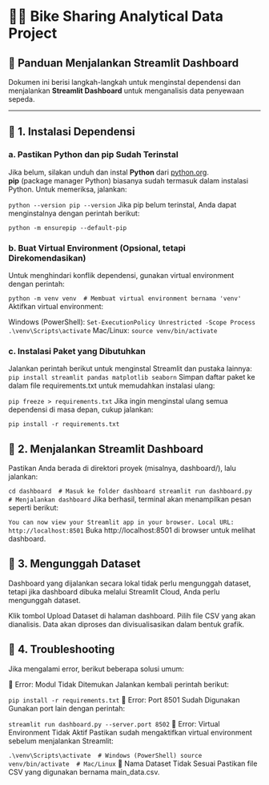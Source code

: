 # 🚴‍♂️ Bike Sharing Analytical Data Project

## 🚀 Panduan Menjalankan Streamlit Dashboard  
Dokumen ini berisi langkah-langkah untuk menginstal dependensi dan menjalankan **Streamlit Dashboard** untuk menganalisis data penyewaan sepeda.  

---

## 📌 1. Instalasi Dependensi  

### **a. Pastikan Python dan pip Sudah Terinstal**  
Jika belum, silakan unduh dan instal **Python** dari [python.org](https://www.python.org/).  
**pip** (package manager Python) biasanya sudah termasuk dalam instalasi Python. Untuk memeriksa, jalankan:  

`
python --version
pip --version
`
Jika pip belum terinstal, Anda dapat menginstalnya dengan perintah berikut:

`
python -m ensurepip --default-pip
`
### b. Buat Virtual Environment (Opsional, tetapi Direkomendasikan)
Untuk menghindari konflik dependensi, gunakan virtual environment dengan perintah:

`
python -m venv venv  # Membuat virtual environment bernama 'venv'
`
Aktifkan virtual environment:

Windows (PowerShell):
`
Set-ExecutionPolicy Unrestricted -Scope Process
.\venv\Scripts\activate
`
Mac/Linux:
`
source venv/bin/activate
`
### c. Instalasi Paket yang Dibutuhkan
Jalankan perintah berikut untuk menginstal Streamlit dan pustaka lainnya:
`
pip install streamlit pandas matplotlib seaborn
`
Simpan daftar paket ke dalam file requirements.txt untuk memudahkan instalasi ulang:

`
pip freeze > requirements.txt
`
Jika ingin menginstal ulang semua dependensi di masa depan, cukup jalankan:

`
pip install -r requirements.txt
`
## 📌 2. Menjalankan Streamlit Dashboard
Pastikan Anda berada di direktori proyek (misalnya, dashboard/), lalu jalankan:

`
cd dashboard  # Masuk ke folder dashboard
streamlit run dashboard.py  # Menjalankan dashboard
`
Jika berhasil, terminal akan menampilkan pesan seperti berikut:

`
You can now view your Streamlit app in your browser.
Local URL: http://localhost:8501
`
Buka http://localhost:8501 di browser untuk melihat dashboard.

## 📌 3. Mengunggah Dataset
Dashboard yang dijalankan secara lokal tidak perlu mengunggah dataset, tetapi jika dashboard dibuka melalui Streamlit Cloud, Anda perlu mengunggah dataset.

Klik tombol Upload Dataset di halaman dashboard.
Pilih file CSV yang akan dianalisis.
Data akan diproses dan divisualisasikan dalam bentuk grafik.
## 📌 4. Troubleshooting
Jika mengalami error, berikut beberapa solusi umum:

🔹 Error: Modul Tidak Ditemukan
Jalankan kembali perintah berikut:

`
pip install -r requirements.txt
`
🔹 Error: Port 8501 Sudah Digunakan
Gunakan port lain dengan perintah:

`
streamlit run dashboard.py --server.port 8502
`
🔹 Error: Virtual Environment Tidak Aktif
Pastikan sudah mengaktifkan virtual environment sebelum menjalankan Streamlit:

`
.\venv\Scripts\activate  # Windows (PowerShell)
source venv/bin/activate  # Mac/Linux
`
🔹 Nama Dataset Tidak Sesuai
Pastikan file CSV yang digunakan bernama main_data.csv.
